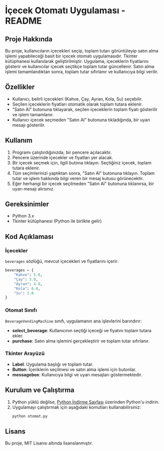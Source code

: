 # İçecek Otomatı Uygulaması - README

## Proje Hakkında
Bu proje, kullanıcıların içecekleri seçip, toplam tutarı görüntüleyip satın alma işlemi yapabileceği basit bir içecek otomatı uygulamasıdır. Tkinter kütüphanesi kullanılarak geliştirilmiştir. Uygulama, içeceklerin fiyatlarını gösterir ve kullanıcılar içecek seçtikçe toplam tutar güncellenir. Satın alma işlemi tamamlandıktan sonra, toplam tutar sıfırlanır ve kullanıcıya bilgi verilir.

## Özellikler
- Kullanıcı, belirli içecekleri (Kahve, Çay, Ayran, Kola, Su) seçebilir.
- Seçilen içeceklerin fiyatları otomatik olarak toplam tutara eklenir.
- "Satın Al" butonuna tıklayarak, seçilen içeceklerin toplam fiyatı gösterilir ve işlem tamamlanır.
- Kullanıcı içecek seçmeden "Satın Al" butonuna tıkladığında, bir uyarı mesajı gösterilir.

## Kullanım
1. Programı çalıştırdığınızda, bir pencere açılacaktır.
2. Pencere üzerinde içecekler ve fiyatları yer alacak.
3. Bir içecek seçmek için, ilgili butona tıklayın. Seçtiğiniz içecek, toplam tutara eklenir.
4. Tüm seçimlerinizi yaptıktan sonra, "Satın Al" butonuna tıklayın. Toplam tutar ve işlem hakkında bilgi veren bir mesaj kutusu görünecektir.
5. Eğer herhangi bir içecek seçilmeden "Satın Al" butonuna tıklanırsa, bir uyarı mesajı alırsınız.

## Gereksinimler
- Python 3.x
- Tkinter kütüphanesi (Python ile birlikte gelir)

## Kod Açıklaması

### İçecekler
`beverages` sözlüğü, mevcut içecekleri ve fiyatlarını içerir:
```python
beverages = {
    "Kahve": 5.0,
    "Çay": 3.0,
    "Ayran": 4.0,
    "Kola": 6.0,
    "Su": 2.0
}
```

### Otomat Sınıfı
`BeverageVendingMachine` sınıfı, uygulamanın ana işlevlerini barındırır:
- **select_beverage**: Kullanıcının seçtiği içeceği ve fiyatını toplam tutara ekler.
- **purchase**: Satın alma işlemini gerçekleştirir ve toplam tutar sıfırlanır.

### Tkinter Arayüzü
- **Label**: Uygulama başlığı ve toplam tutar.
- **Button**: İçeriklerin seçilmesi ve satın alma işlemi için butonlar.
- **messagebox**: Kullanıcıya bilgi ve uyarı mesajları göstermektedir.

## Kurulum ve Çalıştırma
1. Python yüklü değilse, [Python İndirme Sayfası](https://www.python.org/downloads/) üzerinden Python'u indirin.
2. Uygulamayı çalıştırmak için aşağıdaki komutları kullanabilirsiniz:
   ```bash
   python otomat.py
   ```

## Lisans
Bu proje, MIT Lisansı altında lisanslanmıştır.
